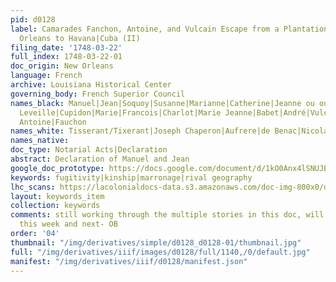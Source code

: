 ```yaml
---
pid: d0128
label: Camarades Fanchon, Antoine, and Vulcain Escape from a Plantation below New
  Orleans to Havana|Cuba (II)
filing_date: '1748-03-22'
full_index: 1748-03-22-01
doc_origin: New Orleans
language: French
archive: Louisiana Historical Center
governing_body: French Superior Council
names_black: Manuel|Jean|Soquoy|Susanne|Marianne|Catherine|Jeanne ou ouama (?),
  Leveille|Cupidon|Marie|Francois|Charlot|Marie Jeanne|Babet|André|Vulcain,
  Antoine|Fauchon
names_white: Tisserant/Tixerant|Joseph Chaperon|Aufrere|de Benac|Nicolas Henry
names_native:
doc_type: Notarial Acts|Declaration
abstract: Declaration of Manuel and Jean
google_doc_prototype: https://docs.google.com/document/d/1kO0Anx4lSNUJEw6We8S5svuVARfdzOcXmJ6a1JM9YNo/edit?usp=share_link
keywords: fugitivity|kinship|marronage|rival geography
lhc_scans: https://lacolonialdocs-data.s3.amazonaws.com/doc-img-800x0/doc-img-153613.jpg
layout: keywords_item
collection: keywords
comments: still working through the multiple stories in this doc, will return to it
  this week and next- OB
order: '04'
thumbnail: "/img/derivatives/simple/d0128_d0128-01/thumbnail.jpg"
full: "/img/derivatives/iiif/images/d0128/full/1140,/0/default.jpg"
manifest: "/img/derivatives/iiif/d0128/manifest.json"
---
```


